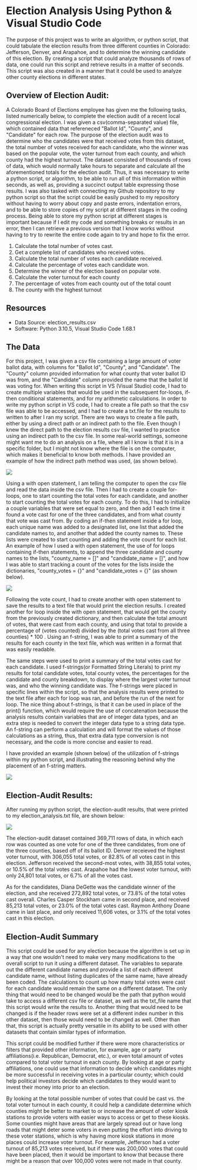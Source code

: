 # Election Analysis Using Python & Visual Studio Code

The purpose of this project was to write an algorithm, or python script, that could tabulate the election results from three different counties in Colorado: Jefferson, Denver, and Arapahoe, and to determine the winning candidate of this election. By creating a script that could analyze thousands of rows of data, one could run this script and retrieve results in a matter of seconds. This script was also created in a manner that it could be used to analyze other county elections in different states. 

## Overview of Election Audit: 

A Colorado Board of Elections employee has given me the following tasks, listed numerically below, to complete the election audit of a recent local congressional election. I was given a csv(comma-separated value) file, which contained data that refereneced "Ballot Id", "County", and "Candidate" for each row. The purpose of the election audit was to determine who the candidates were that received votes from this dataset, the total number of votes received for each candidate, who the winner was based on the popular vote, the voter turnout from each county, and which county had the highest turnout. The dataset consisted of thousands of rows of data, which would normally take hours to separate and calculate all the aforementioned totals for the election audit. Thus, it was necessary to write a python script, or algorithm, to be able to run all of this information within seconds, as well as, providing a succinct output table expressing those results. I was also tasked with connecting my Github repository to my python script so that the script could be easily pushed to my repository without having to worry about copy and paste errors, indentation errors, and to be able to store copies of my script at different stages in the coding process. Being able to store my python script at different stages is important because if I edit my code and something breaks or results in an error, then I can retrieve a previous version that I know works without having to try to rewrite the entire code again to try and hope to fix the error. 

1. Calculate the total number of votes cast. 
2. Get a complete list of candidates who received votes. 
3. Calculate the total number of votes each candidate received. 
4. Calculate the percentage of votes each candidate won. 
5. Determine the winner of the election based on popular vote. 
6. Calculate the voter turnout for each county 
7. The percentage of votes from each county out of the total count 
8. The county with the highest turnout 

## Resources

- Data Source: election_results.csv
- Software: Python 3.10.5, Visual Studio Code 1.68.1

## The Data 

For this project, I was given a csv file containing a large amount of voter ballot data, with columns for "Ballot Id", "County", and "Candidate". The "County" column provided information for what county that voter ballot ID was from, and the "Candidate" column provided the name that the ballot Id was voting for. When writing this script in VS (Visual Studio) code, I had to create multiple variables that would be used in the subsequent for-loops, if-then conditional statements, and for my arithmetic calculations. In order to write my python script in VS code, I had to create a file path so that the csv file was able to be accessed, and I had to create a txt.file for the results to written to after I ran my script. There are two ways to create a file path, either by using a direct path or an indirect path to the file. Even though I knew the direct path to the election results csv file, I wanted to practice using an indirect path to the csv file. In some real-world settings, someone might want me to do an analysis on a file, where all I know is that it is in a specific folder, but I might not know where the file is on the computer, which makes it beneficial to know both methods. I have provided an example of how the indirect path method was used, (as shown below).

![](Resources/indirect_path.png)

Using a with open statement, I am telling the computer to open the csv file and read the data inside the csv file. Then I had to create a couple for-loops, one to start counting the total votes for each candidate, and another to start counting the total votes for each county. To do this, I had to initialize a couple variables that were set equal to zero, and then add 1 each time it found a vote cast for one of the three candidates, and from what county that vote was cast from. By coding an if-then statement inside a for loop, each unique name was added to a designated list, one list that added the candidate names to, and another that added the county names to. These lists were created to start counting and adding the vote count for each list.  An example of how I used a with open statement, the use of for loops containing if-then statements, to append the three candidate and county names to the lists, "county_name = []" and "candidate_name = []", and how I was able to start tracking a count of the votes for the lists inside the dictionaries, "county_votes = {}" and "candidate_votes = {}" (as shown below).

![](Resources/vote_start_count.png)

Following the vote count, I had to create another with open statement to save the results to a text file that would print the election results. I created another for loop inside the with open statement, that would get the county from the previously created dictionary, and then calculate the total amount of votes, that were cast from each county, and using that total to provide a percentage of (votes counted) divided by the (total votes cast from all three counties) * 100 . Using an f-string, I was able to print a summary of the results for each county in the text file, which was written in a format that was easily readable. 

The same steps were used to print a summary of the total votes cast for each candidate. I used f-strings(or Formatted String Literals) to print my results for total candidate votes, total county votes, the percentages for the candidate and county breakdown, to display where the largest voter turnout was, and who the winning candidate was. The f-strings were placed in specific lines within the script, so that the analysis results were printed to the text file after each for loop was ran, and before the run of the next for loop. The nice thing about f-strings, is that it can be used in place of the print() function, which would require the use of concatenation because the analysis results contain variables that are of integer data types, and an extra step is needed to convert the integer data type to a string data type. An f-string can perform a calculation and will format the values of those calculations as a string, thus, that extra data type conversion is not necessary, and the code is more concise and easier to read. 

I have provided an example (shown below) of the utilization of f-strings within my python script, and illustrating the reasoning behind why the placement of an f-string matters.

![](Resources/f_string_example.png)

## Election-Audit Results: 

After running my python script, the election-audit results, that were printed to my election_analysis.txt file, are shown below:  

![](Resources/election_results.png)    

The election-audit dataset contained 369,711 rows of data, in which each row was counted as one vote for one of the three candidates, from one of the three counties, based off of its ballot ID. Denver receieved the highest voter turnout, with 306,055 total votes, or 82.8% of all votes cast in this election. Jefferson received the second-most votes, with 38,855 total votes, or 10.5% of the total votes cast. Arapahoe had the lowest voter turnout, with only 24,801 total votes, or 6.7% of all the votes cast. 

As for the candidates, Diana DeGette was the candidate winner of the election, and she received 272,892 total votes, or 73.8% of the total votes cast overall. Charles Casper Stockham came in second place, and received 85,213 total votes, or 23.0% of the total votes cast. Raymon Anthony Doane came in last place, and only received 11,606 votes, or 3.1% of the total votes cast in this election. 

## Election-Audit Summary 

This script could be used for any election because the algorithm is set up in a way that one wouldn't need to make very many modifications to the overall script to run it using a different dataset. The variables to separate out the different candidate names and provide a list of each different candidate name, without listing duplicates of the same name, have already been coded. The calculations to count up how many total votes were cast for each candidate would remain the same on a different dataset. The only thing that would need to be changed would be the path that python would take to access a different csv file or dataset, as well as the txt_file name that this script would write the results to. Another thing that would need to be changed is if the header rows were set at a different index number in this other dataset, then those would need to be changed as well. Other than that, this script is actually pretty versatile in its ability to be used with other datasets that contain similar types of information. 

This script could be modified further if there were more characteristics or filters that provided other information, for example, age or party affiliations(i.e. Republican, Democrat, etc.), or even total amount of votes compared to total voter turnout in each county. By looking at age or party affiliations, one could use that information to decide which candidates might be more successful in receiving votes in a particular county; which could help political investors decide which candidates to they would want to invest their money into prior to an election. 

By looking at the total possible number of votes that could be cast vs. the total voter turnout in each county, it could help a candidate determine which counties might be better to market to or increase the amount of voter kiosk stations to provide voters with easier ways to access or get to these kiosks. Some counties might have areas that are largely spread out or have long roads that might deter some voters in even putting the effort into driving to these voter stations, which is why having more kiosk stations in more places could increase voter turnout. For example, Jefferson had a voter turnout of 85,213 votes received, but if there was 200,000 votes that could have been placed, then it would be important to know that because there might be a reason that over 100,000 votes were not made in that county. 


